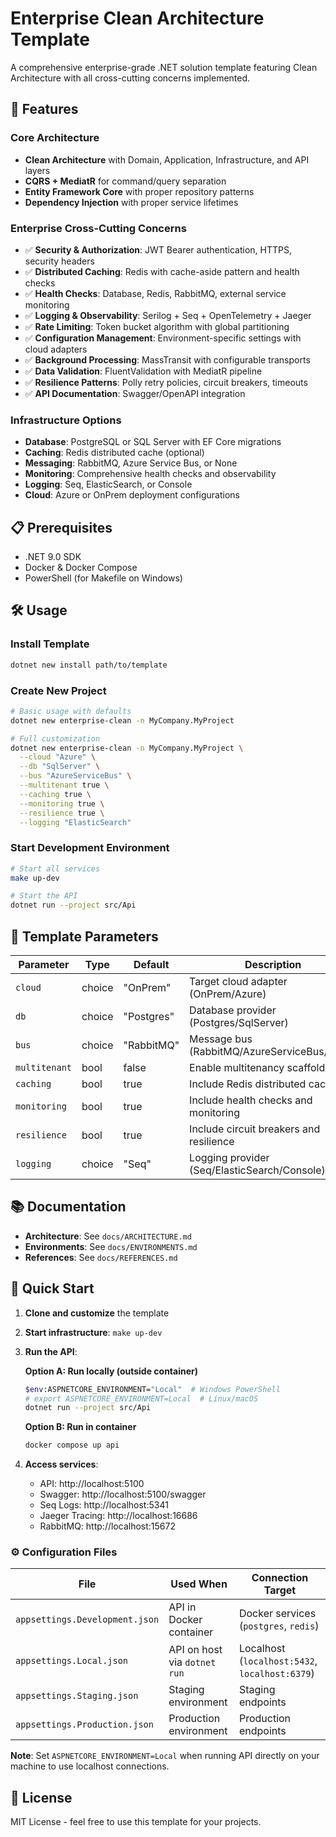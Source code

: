 # Enterprise Clean Architecture Template

A comprehensive enterprise-grade .NET solution template featuring Clean Architecture with all cross-cutting concerns implemented.

## 🚀 Features

### Core Architecture

- **Clean Architecture** with Domain, Application, Infrastructure, and API layers
- **CQRS + MediatR** for command/query separation
- **Entity Framework Core** with proper repository patterns
- **Dependency Injection** with proper service lifetimes

### Enterprise Cross-Cutting Concerns

- ✅ **Security & Authorization**: JWT Bearer authentication, HTTPS, security headers
- ✅ **Distributed Caching**: Redis with cache-aside pattern and health checks
- ✅ **Health Checks**: Database, Redis, RabbitMQ, external service monitoring
- ✅ **Logging & Observability**: Serilog + Seq + OpenTelemetry + Jaeger
- ✅ **Rate Limiting**: Token bucket algorithm with global partitioning
- ✅ **Configuration Management**: Environment-specific settings with cloud adapters
- ✅ **Background Processing**: MassTransit with configurable transports
- ✅ **Data Validation**: FluentValidation with MediatR pipeline
- ✅ **Resilience Patterns**: Polly retry policies, circuit breakers, timeouts
- ✅ **API Documentation**: Swagger/OpenAPI integration

### Infrastructure Options

- **Database**: PostgreSQL or SQL Server with EF Core migrations
- **Caching**: Redis distributed cache (optional)
- **Messaging**: RabbitMQ, Azure Service Bus, or None
- **Monitoring**: Comprehensive health checks and observability
- **Logging**: Seq, ElasticSearch, or Console
- **Cloud**: Azure or OnPrem deployment configurations

## 📋 Prerequisites

- .NET 9.0 SDK
- Docker & Docker Compose
- PowerShell (for Makefile on Windows)

## 🛠️ Usage

### Install Template

```bash
dotnet new install path/to/template
```

### Create New Project

```bash
# Basic usage with defaults
dotnet new enterprise-clean -n MyCompany.MyProject

# Full customization
dotnet new enterprise-clean -n MyCompany.MyProject \
  --cloud "Azure" \
  --db "SqlServer" \
  --bus "AzureServiceBus" \
  --multitenant true \
  --caching true \
  --monitoring true \
  --resilience true \
  --logging "ElasticSearch"
```

### Start Development Environment

```bash
# Start all services
make up-dev

# Start the API
dotnet run --project src/Api
```

## 🔧 Template Parameters

| Parameter     | Type   | Default    | Description                                  |
| ------------- | ------ | ---------- | -------------------------------------------- |
| `cloud`       | choice | "OnPrem"   | Target cloud adapter (OnPrem/Azure)          |
| `db`          | choice | "Postgres" | Database provider (Postgres/SqlServer)       |
| `bus`         | choice | "RabbitMQ" | Message bus (RabbitMQ/AzureServiceBus/None)  |
| `multitenant` | bool   | false      | Enable multitenancy scaffolding              |
| `caching`     | bool   | true       | Include Redis distributed caching            |
| `monitoring`  | bool   | true       | Include health checks and monitoring         |
| `resilience`  | bool   | true       | Include circuit breakers and resilience      |
| `logging`     | choice | "Seq"      | Logging provider (Seq/ElasticSearch/Console) |

## 📚 Documentation

- **Architecture**: See `docs/ARCHITECTURE.md`
- **Environments**: See `docs/ENVIRONMENTS.md`
- **References**: See `docs/REFERENCES.md`

## 🚀 Quick Start

1. **Clone and customize** the template
2. **Start infrastructure**: `make up-dev`
3. **Run the API**:
   
   **Option A: Run locally (outside container)**
   ```bash
   $env:ASPNETCORE_ENVIRONMENT="Local"  # Windows PowerShell
   # export ASPNETCORE_ENVIRONMENT=Local  # Linux/macOS
   dotnet run --project src/Api
   ```
   
   **Option B: Run in container**
   ```bash
   docker compose up api
   ```

4. **Access services**:
   - API: http://localhost:5100
   - Swagger: http://localhost:5100/swagger
   - Seq Logs: http://localhost:5341
   - Jaeger Tracing: http://localhost:16686
   - RabbitMQ: http://localhost:15672

### ⚙️ Configuration Files

| File | Used When | Connection Target |
|------|-----------|------------------|
| `appsettings.Development.json` | API in Docker container | Docker services (`postgres`, `redis`) |
| `appsettings.Local.json` | API on host via `dotnet run` | Localhost (`localhost:5432`, `localhost:6379`) |
| `appsettings.Staging.json` | Staging environment | Staging endpoints |
| `appsettings.Production.json` | Production environment | Production endpoints |

**Note**: Set `ASPNETCORE_ENVIRONMENT=Local` when running API directly on your machine to use localhost connections.

## 📝 License

MIT License - feel free to use this template for your projects.
